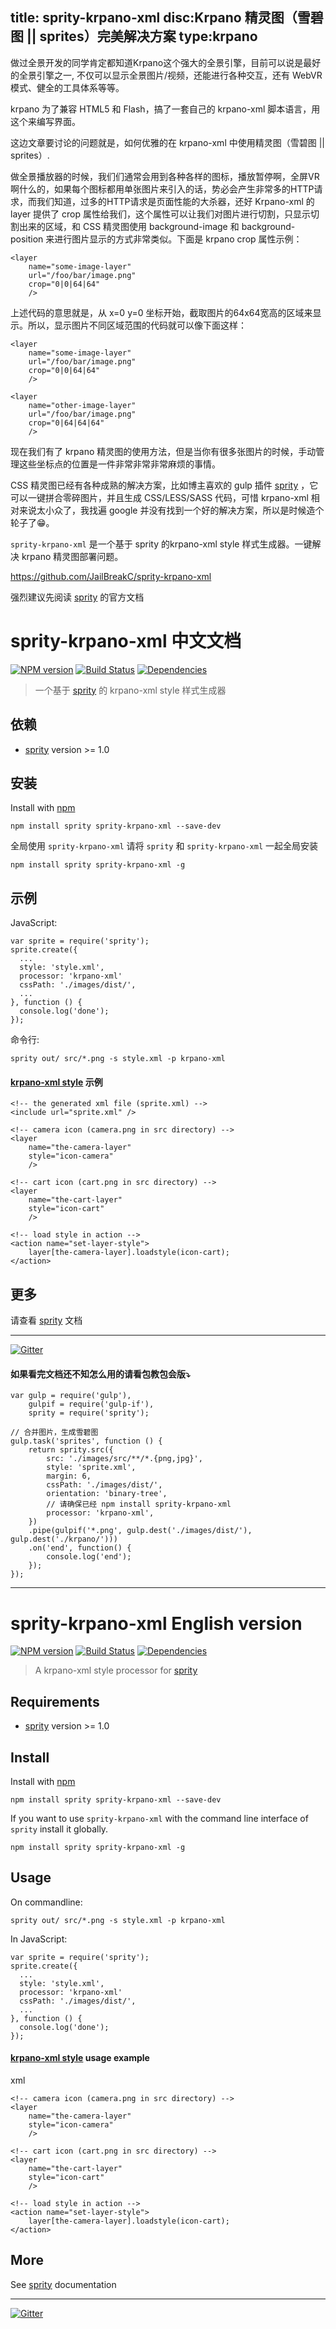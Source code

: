 title: sprity-krpano-xml
disc:Krpano 精灵图（雪碧图 || sprites）完美解决方案
type:krpano
------------------

做过全景开发的同学肯定都知道Krpano这个强大的全景引擎，目前可以说是最好的全景引擎之一, 不仅可以显示全景图片/视频，还能进行各种交互，还有 WebVR 模式、健全的工具体系等等。

krpano 为了兼容 HTML5 和 Flash，搞了一套自己的 krpano-xml 脚本语言，用这个来编写界面。

这边文章要讨论的问题就是，如何优雅的在 krpano-xml 中使用精灵图（雪碧图 || sprites）.

做全景播放器的时候，我们们通常会用到各种各样的图标，播放暂停啊，全屏VR啊什么的，如果每个图标都用单张图片来引入的话，势必会产生非常多的HTTP请求，而我们知道，过多的HTTP请求是页面性能的大杀器，还好 Krpano-xml 的 layer 提供了 crop 属性给我们，这个属性可以让我们对图片进行切割，只显示切割出来的区域，和 CSS 精灵图使用 background-image 和 background-position 来进行图片显示的方式非常类似。下面是 krpano crop 属性示例：


	<layer 
		name="some-image-layer"
		url="/foo/bar/image.png"
		crop="0|0|64|64"
		/>


上述代码的意思就是，从 x=0 y=0 坐标开始，截取图片的64x64宽高的区域来显示。所以，显示图片不同区域范围的代码就可以像下面这样：



	<layer 
		name="some-image-layer"
		url="/foo/bar/image.png"
		crop="0|0|64|64"
		/>

	<layer 
		name="other-image-layer"
		url="/foo/bar/image.png"
		crop="0|64|64|64"
		/>


现在我们有了 krpano 精灵图的使用方法，但是当你有很多张图片的时候，手动管理这些坐标点的位置是一件非常非常非常麻烦的事情。


CSS 精灵图已经有各种成熟的解决方案，比如博主喜欢的 gulp 插件 [sprity](https://npmjs.org/package/sprity) ，它可以一键拼合零碎图片，并且生成 CSS/LESS/SASS 代码，可惜 krpano-xml 相对来说太小众了，我找遍 google 并没有找到一个好的解决方案，所以是时候造个轮子了😁。


`sprity-krpano-xml` 是一个基于 sprity 的krpano-xml style 样式生成器。一键解决 krpano 精灵图部署问题。

<https://github.com/JailBreakC/sprity-krpano-xml>

强烈建议先阅读 [sprity](https://github.com/sprity/sprity) 的官方文档


# sprity-krpano-xml 中文文档


[![NPM version](https://badge.fury.io/js/sprity-krpano-xml.svg)](http://badge.fury.io/js/sprity-krpano-xml) [![Build Status](https://travis-ci.org/JailBreakC/sprity-krpano-xml.svg?branch=master)](https://travis-ci.org/JailBreakC/sprity-krpano-xml) [![Dependencies](https://david-dm.org/JailBreakC/sprity-krpano-xml.svg)](https://david-dm.org/JailBreakC/sprity-krpano-xml)


> 一个基于 [sprity](https://github.com/sprity/sprity) 的 krpano-xml style 样式生成器 


## 依赖


- [sprity](https://npmjs.org/package/sprity) version >= 1.0


## 安装


Install with [npm](https://npmjs.org/package/sprity-krpano-xml)


	npm install sprity sprity-krpano-xml --save-dev

全局使用 `sprity-krpano-xml` 请将 `sprity` 和 `sprity-krpano-xml` 一起全局安装


	npm install sprity sprity-krpano-xml -g


## 示例

JavaScript:


	var sprite = require('sprity');
	sprite.create({
	  ...
	  style: 'style.xml',
	  processor: 'krpano-xml'
	  cssPath: './images/dist/',
	  ...
	}, function () {
	  console.log('done');
	});


命令行:


	sprity out/ src/*.png -s style.xml -p krpano-xml


#### [krpano-xml style](http://krpano.com/docu/xml/#style) 示例


	<!-- the generated xml file (sprite.xml) -->
	<include url="sprite.xml" /> 

	<!-- camera icon (camera.png in src directory) -->
	<layer 
		name="the-camera-layer"
		style="icon-camera"
		/>

	<!-- cart icon (cart.png in src directory) -->
	<layer 
		name="the-cart-layer"
		style="icon-cart"
		/>

	<!-- load style in action -->
	<action name="set-layer-style">
		layer[the-camera-layer].loadstyle(icon-cart);
	</action>




## 更多

请查看 [sprity](https://npmjs.org/package/sprity) 文档

---

[![Gitter](https://badges.gitter.im/Join%20Chat.svg)](https://gitter.im/sprity/sprity?utm_source=badge&utm_medium=badge&utm_campaign=pr-badge)


#### 如果看完文档还不知怎么用的请看包教包会版⤵️


	var gulp = require('gulp'),
		gulpif = require('gulp-if'),
		sprity = require('sprity');

	// 合并图片，生成雪碧图
	gulp.task('sprites', function () {
	    return sprity.src({
	        src: './images/src/**/*.{png,jpg}',
	        style: 'sprite.xml',
	        margin: 6,
	        cssPath: './images/dist/',
	        orientation: 'binary-tree',
	        // 请确保已经 npm install sprity-krpano-xml
	        processor: 'krpano-xml', 
	    })
	    .pipe(gulpif('*.png', gulp.dest('./images/dist/'), gulp.dest('./krpano/')))
	    .on('end', function() {
	        console.log('end');
	    });
	});




----------------

# sprity-krpano-xml English version

[![NPM version](https://badge.fury.io/js/sprity-krpano-xml.svg)](http://badge.fury.io/js/sprity-krpano-xml) [![Build Status](https://travis-ci.org/JailBreakC/sprity-krpano-xml.svg?branch=master)](https://travis-ci.org/JailBreakC/sprity-krpano-xml) [![Dependencies](https://david-dm.org/JailBreakC/sprity-krpano-xml.svg)](https://david-dm.org/JailBreakC/sprity-krpano-xml)

> A krpano-xml style processor for [sprity](https://npmjs.org/package/sprity)

## Requirements

- [sprity](https://npmjs.org/package/sprity) version >= 1.0

## Install

Install with [npm](https://npmjs.org/package/sprity-krpano-xml)


	npm install sprity sprity-krpano-xml --save-dev


If you want to use `sprity-krpano-xml` with the command line interface of `sprity` install it globally.


	npm install sprity sprity-krpano-xml -g


## Usage

On commandline:


	sprity out/ src/*.png -s style.xml -p krpano-xml


In JavaScript:


	var sprite = require('sprity');
	sprite.create({
	  ...
	  style: 'style.xml',
	  processor: 'krpano-xml'
	  cssPath: './images/dist/',
	  ...
	}, function () {
	  console.log('done');
	});


#### [krpano-xml style](http://krpano.com/docu/xml/#style) usage example

xml
	<!-- the generated xml file (sprite.xml) -->
	<include url="sprite.xml" /> 

	<!-- camera icon (camera.png in src directory) -->
	<layer 
		name="the-camera-layer"
		style="icon-camera"
		/>

	<!-- cart icon (cart.png in src directory) -->
	<layer 
		name="the-cart-layer"
		style="icon-cart"
		/>

	<!-- load style in action -->
	<action name="set-layer-style">
		layer[the-camera-layer].loadstyle(icon-cart);
	</action>




## More

See [sprity](https://npmjs.org/package/sprity) documentation

---
[![Gitter](https://badges.gitter.im/Join%20Chat.svg)](https://gitter.im/sprity/sprity?utm_source=badge&utm_medium=badge&utm_campaign=pr-badge)